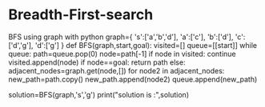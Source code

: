 # Breadth-First-search
BFS using graph with python 
graph={
    's':['a','b','d'],
    'a':['c'],
    'b':['d'],
    'c':['d','g'],
    'd':['g']
}
def BFS(graph,start,goal):
    visited=[]
    queue=[[start]]
    while queue:
        path=queue.pop(0)
        node=path[-1]
        if node in visited:
            continue
        visited.append(node)
        if node==goal:
            return path
        else:
            adjacent_nodes=graph.get(node,[])
            for node2 in adjacent_nodes:
                new_path=path.copy()
                new_path.append(node2)
                queue.append(new_path)

solution=BFS(graph,'s','g')
print("solution is :",solution)
